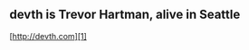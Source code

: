 devth is Trevor Hartman, alive in Seattle
-----------------------------------------

[http://devth.com][1]


  [1]: http://devth.com